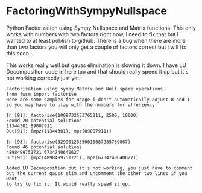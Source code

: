 # FactoringWithSympyNullspace
Python Factorization using Sympy Nullspace and Matrix functions. 
This only works with numbers with two factors right now, i need
to fix that but i wanted to at least publish to github. There is
a bug when there are more than two factors you will only get a couple
of factors correct but i will fix this soon. 

This works really well but gauss elimination is slowing it down. I have
LU Decomposition code in here too and that should really speed it up
but it's not working correctly just yet. 

```
Factorization using sympy Matrix and Null space operations.
from fwsm import factorise
Here are some samples for usage i don't automatically adjust B and I
so you may have to play with the numbers for effeciency

In [91]: factorise(1009732533765211, 2500, 10000)
Found 20 potential solutions
11344301 89007911
Out[91]: [mpz(11344301), mpz(89007911)]

In [93]: factorise(32990125356016687985769067)
Found 46 potential solutions
4898499751721 6734740640627
Out[93]: [mpz(4898499751721), mpz(6734740640627)]
```

```
Added LU Decomposition but it's not working, you just have to comment
out the current gauss_elim and uncomment the other two lines if you want
to try to fix it. It would really speed it up.
```
